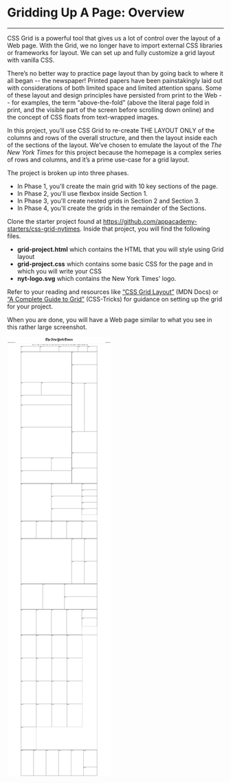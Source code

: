 # Gridding Up A Page: Overview

________________________________________________________________________________

CSS Grid is a powerful tool that gives us a lot of control over the layout of a
Web page. With the Grid, we no longer have to import external CSS libraries or
frameworks for layout. We can set up and fully customize a grid layout with
vanilla CSS.

There’s no better way to practice page layout than by going back to where it all
began -- the newspaper! Printed papers have been painstakingly laid out with
considerations of both limited space and limited attention spans. Some of these
layout and design principles have persisted from print to the Web -- for
examples, the term “above-the-fold” (above the literal page fold in print, and
the visible part of the screen before scrolling down online) and the concept of
CSS floats from text-wrapped images.

In this project, you’ll use CSS Grid to re-create THE LAYOUT ONLY of the columns
and rows of the overall structure, and then the layout inside each of the
sections of the layout. We’ve chosen to emulate the layout of the _The New York
Times_ for this project because the homepage is a complex series of rows and
columns, and it’s a prime use-case for a grid layout.

The project is broken up into three phases.

* In Phase 1, you'll create the main grid with 10 key sections of the page.
* In Phase 2, you'll use flexbox inside Section 1.
* In Phase 3, you'll create nested grids in Section 2 and Section 3.
* In Phase 4, you'll create the grids in the remainder of the Sections.

Clone the starter project found at
https://github.com/appacademy-starters/css-grid-nytimes. Inside that project,
you will find the following files.

* **grid-project.html** which contains the HTML that you will style using Grid
  layout
* **grid-project.css** which contains some basic CSS for the page and in which
  you will write your CSS
* **nyt-logo.svg** which contains the New York Times' logo.

Refer to your reading and resources like [“CSS Grid Layout”][1] (MDN Docs) or [
“A Complete Guide to Grid”][2] (CSS-Tricks) for guidance on setting up the grid
for your project.

When you are done, you will have a Web page similar to what you see in this
rather large screenshot.

![Full screenshot of solution](images/nyt-home-solution-screenshot.png)

[1]: https://developer.mozilla.org/en-US/docs/Web/CSS/CSS_Grid_Layout
[2]: https://css-tricks.com/snippets/css/complete-guide-grid/
